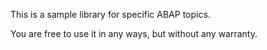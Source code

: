 This is a sample library for specific ABAP topics. 

You are free to use it in any ways, but without any warranty. 

